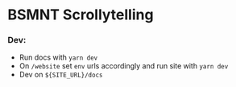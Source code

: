 # BSMNT Scrollytelling

### Dev:

- Run docs with `yarn dev`
- On `/website` set `env` urls accordingly and run site with `yarn dev`
- Dev on `${SITE_URL}/docs`
